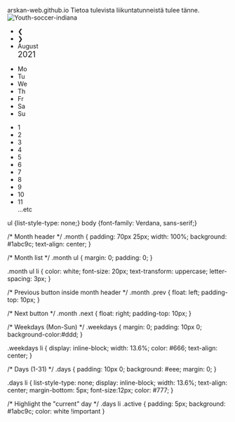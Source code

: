 arskan-web.github.io
Tietoa tulevista liikuntatunneistä tulee tänne.
<img>
![Youth-soccer-indiana](https://github.com/user-attachments/assets/80153144-ff09-4fc9-930a-cfd09d61ae11)
<img>

<div class="month">
  <ul>
    <li class="prev">&#10094;</li>
    <li class="next">&#10095;</li>
    <li>August<br><span style="font-size:18px">2021</span></li>
  </ul>
</div>

<ul class="weekdays">
  <li>Mo</li>
  <li>Tu</li>
  <li>We</li>
  <li>Th</li>
  <li>Fr</li>
  <li>Sa</li>
  <li>Su</li>
</ul>

<ul class="days">
  <li>1</li>
  <li>2</li>
  <li>3</li>
  <li>4</li>
  <li>5</li>
  <li>6</li>
  <li>7</li>
  <li>8</li>
  <li>9</li>
  <li><span class="active">10</span></li>
  <li>11</li>
  ...etc
</ul>

ul {list-style-type: none;}
body {font-family: Verdana, sans-serif;}

/* Month header */
.month {
  padding: 70px 25px;
  width: 100%;
  background: #1abc9c;
  text-align: center;
}

/* Month list */
.month ul {
  margin: 0;
  padding: 0;
}

.month ul li {
  color: white;
  font-size: 20px;
  text-transform: uppercase;
  letter-spacing: 3px;
}

/* Previous button inside month header */
.month .prev {
  float: left;
  padding-top: 10px;
}

/* Next button */
.month .next {
  float: right;
  padding-top: 10px;
}

/* Weekdays (Mon-Sun) */
.weekdays {
  margin: 0;
  padding: 10px 0;
  background-color:#ddd;
}

.weekdays li {
  display: inline-block;
  width: 13.6%;
  color: #666;
  text-align: center;
}

/* Days (1-31) */
.days {
  padding: 10px 0;
  background: #eee;
  margin: 0;
}

.days li {
  list-style-type: none;
  display: inline-block;
  width: 13.6%;
  text-align: center;
  margin-bottom: 5px;
  font-size:12px;
  color: #777;
}

/* Highlight the "current" day */
.days li .active {
  padding: 5px;
  background: #1abc9c;
  color: white !important
}
